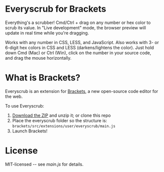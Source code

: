 Everyscrub for Brackets
==========
Everything's a scrubber! Cmd/Ctrl + drag on any number or hex color to scrub its value. In "Live development" mode, the browser preview will update in real time while you're dragging.

Works with any number in CSS, LESS, and JavaScript. Also works with 3- or 6-digit hex colors in CSS and LESS (darkens/lightens the color). Just hold down Cmd (Mac) or Ctrl (Win), click on the number in your source code, and drag the mouse horizontally.

What is Brackets?
==========
Everyscrub is an extension for [Brackets](https://github.com/adobe/brackets/), a new open-source code editor for the web.

To use Everyscrub:

1. [Download the ZIP](https://github.com/peterflynn/everyscrub/downloads) and unzip it; or clone this repo
2. Place the everyscrub folder so the structure is: `brackets/src/extensions/user/everyscrub/main.js`
3. Launch Brackets!

License
=======
MIT-licensed -- see _main.js_ for details.